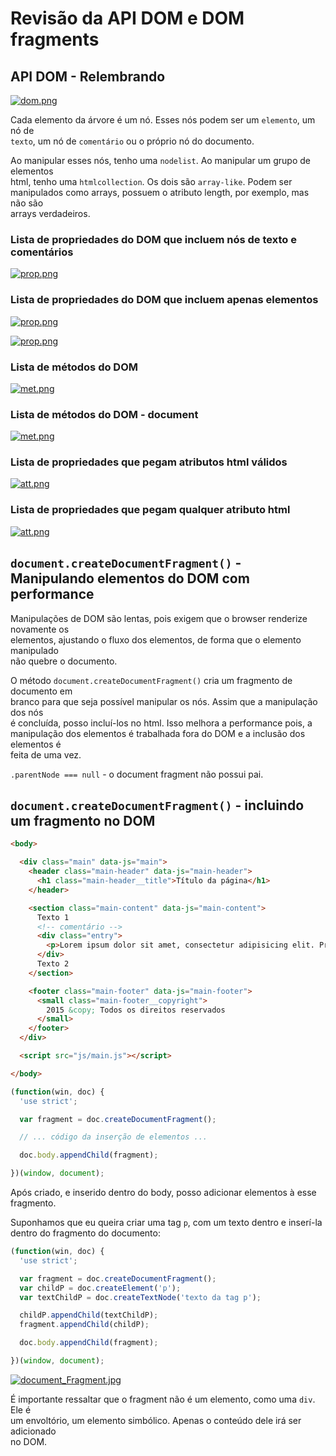 # Revisão da API DOM e DOM fragments

## API DOM - Relembrando  

[![dom.png](https://s1.postimg.org/5f22eov7fz/dom.png)](https://postimg.org/image/35j1v7agyz/)

Cada elemento da árvore é um nó. Esses nós podem ser um `elemento`, um nó de  
`texto`, um nó de `comentário` ou o próprio nó do documento.  

Ao manipular esses nós, tenho uma `nodelist`. Ao manipular um grupo de elementos  
html, tenho uma `htmlcollection`. Os dois são `array-like`. Podem ser  
manipulados como arrays, possuem o atributo length, por exemplo, mas não são  
arrays verdadeiros.  

### Lista de propriedades do DOM que incluem nós de texto e comentários
[![prop.png](https://s1.postimg.org/1zp9eyd5m7/prop.png)](https://postimg.org/image/7enrxdsazv/)

### Lista de propriedades do DOM que incluem apenas elementos
[![prop.png](https://s1.postimg.org/74qgwkflb3/prop.png)](https://postimg.org/image/4rnufd1s4b/)

[![prop.png](https://s1.postimg.org/7fdapq0lsf/prop.png)](https://postimg.org/image/8pg7w1il3f/)

### Lista de métodos do DOM
[![met.png](https://s1.postimg.org/7mt9zbvenj/met.png)](https://postimg.org/image/7qcvx1ohd7/)

### Lista de métodos do DOM - document
[![met.png](https://s1.postimg.org/6kj3gs7nun/met.png)](https://postimg.org/image/1jr0p80tbv/)

### Lista de propriedades que pegam atributos html válidos
[![att.png](https://s1.postimg.org/19gya8ndpb/att.png)](https://postimg.org/image/2cgnl4j7kr/)

### Lista de propriedades que pegam qualquer atributo html
[![att.png](https://s1.postimg.org/2jwmuqf30v/att.png)](https://postimg.org/image/1v3daprk0b/)

## `document.createDocumentFragment()` - Manipulando elementos do DOM com performance
Manipulações de DOM são lentas, pois exigem que o browser renderize novamente os  
elementos, ajustando o fluxo dos elementos, de forma que o elemento manipulado  
não quebre o documento.  

O método `document.createDocumentFragment()` cria um fragmento de documento em  
branco para que seja possível manipular os nós. Assim que a manipulação dos nós  
é concluída, posso incluí-los no html. Isso melhora a performance pois, a  
manipulação dos elementos é trabalhada fora do DOM e a inclusão dos elementos é  
feita de uma vez.  

`.parentNode === null` - o document fragment não possui pai.  

## `document.createDocumentFragment()` - incluindo um fragmento no DOM

```HTML
<body>

  <div class="main" data-js="main">
    <header class="main-header" data-js="main-header">
      <h1 class="main-header__title">Título da página</h1>
    </header>

    <section class="main-content" data-js="main-content">
      Texto 1
      <!-- comentário -->
      <div class="entry">
        <p>Lorem ipsum dolor sit amet, consectetur adipisicing elit. Provident, molestias cum ipsam enim distinctio libero voluptatum nobis modi neque praesentium quas, magni placeat aliquid, hic veniam error perspiciatis, a corporis!</p>
      </div>
      Texto 2
    </section>

    <footer class="main-footer" data-js="main-footer">
      <small class="main-footer__copyright">
        2015 &copy; Todos os direitos reservados
      </small>
    </footer>
  </div>

  <script src="js/main.js"></script>

</body>
```

```JAVASCRIPT
(function(win, doc) {
  'use strict';

  var fragment = doc.createDocumentFragment();

  // ... código da inserção de elementos ...

  doc.body.appendChild(fragment);

})(window, document);

```

Após criado, e inserido dentro do body, posso adicionar elementos à esse  
fragmento.  

Suponhamos que eu queira criar uma tag `p`, com um texto dentro e inserí-la  
dentro do fragmento do documento:  

```JAVASCRIPT
(function(win, doc) {
  'use strict';

  var fragment = doc.createDocumentFragment();
  var childP = doc.createElement('p');
  var textChildP = doc.createTextNode('texto da tag p');

  childP.appendChild(textChildP);
  fragment.appendChild(childP);

  doc.body.appendChild(fragment);

})(window, document);
```

[![document_Fragment.jpg](https://s1.postimg.org/2nvk292rm7/document_Fragment.jpg)](https://postimg.org/image/2kby4j9owb/)

É importante ressaltar que o fragment não é um elemento, como uma `div`. Ele é  
um envoltório, um elemento simbólico. Apenas o conteúdo dele irá ser adicionado  
no DOM.  
